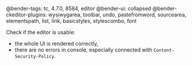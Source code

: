@bender-tags: tc, 4.7.0, 8584, editor
@bender-ui: collapsed
@bender-ckeditor-plugins: wysiwygarea, toolbar, undo, pastefromword, sourcearea, elementspath, list, link, basicstyles, stylescombo, font

Check if the editor is usable:

* the whole UI is rendered correctly,
* there are no errors in console, especially connected with `Content-Security-Policy`.
